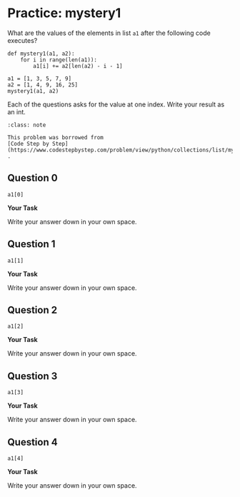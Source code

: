 # <i class="far fa-edit fa-fw"></i>Practice: mystery1

What are the values of the elements in list `a1` after the following code executes?

```{snippet}
def mystery1(a1, a2):
    for i in range(len(a1)):
        a1[i] += a2[len(a2) - i - 1]

a1 = [1, 3, 5, 7, 9]
a2 = [1, 4, 9, 16, 25]
mystery1(a1, a2)
```

Each of the questions asks for the value at one index. Write your result as an int.

```{admonition} Note
:class: note

This problem was borrowed from
[Code Step by Step](https://www.codestepbystep.com/problem/view/python/collections/list/mystery1)
.

```

## Question 0

```{snippet}
a1[0]
```

**<i class="far fa-edit fa-fw"></i> Your Task**

Write your answer down in your own space.

## Question 1

```{snippet}
a1[1]
```

**<i class="far fa-edit fa-fw"></i> Your Task**

Write your answer down in your own space.

## Question 2

```{snippet}
a1[2]
```

**<i class="far fa-edit fa-fw"></i> Your Task**

Write your answer down in your own space.

## Question 3

```{snippet}
a1[3]
```

**<i class="far fa-edit fa-fw"></i> Your Task**

Write your answer down in your own space.

## Question 4

```{snippet}
a1[4]
```

**<i class="far fa-edit fa-fw"></i> Your Task**

Write your answer down in your own space.
